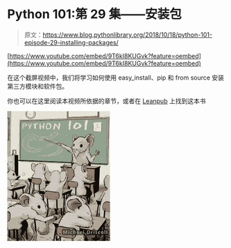 # Python 101:第 29 集——安装包

> 原文：<https://www.blog.pythonlibrary.org/2018/10/18/python-101-episode-29-installing-packages/>

[https://www.youtube.com/embed/9T6kI8KUGvk?feature=oembed](https://www.youtube.com/embed/9T6kI8KUGvk?feature=oembed)

在这个截屏视频中，我们将学习如何使用 easy_install、pip 和 from source 安装第三方模块和软件包。

你也可以在这里阅读本视频所依据的章节，或者在 [Leanpub](https://leanpub.com/python_101) 上找到这本书

[![](img/4ae2f9205f7dc936a68034f424df112f.png)]( https://leanpub.com/python_101)